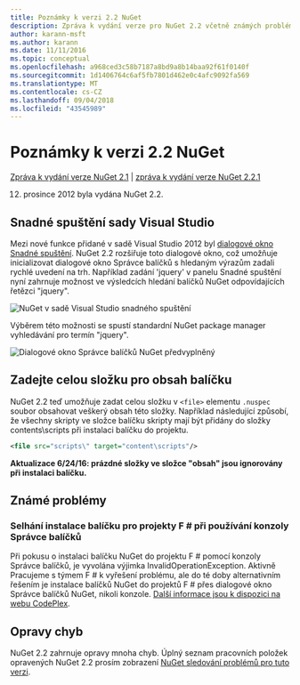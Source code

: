 ```yaml
---
title: Poznámky k verzi 2.2 NuGet
description: Zpráva k vydání verze pro NuGet 2.2 včetně známých problémů, opravy chyb, nové funkce a chcete.
author: karann-msft
ms.author: karann
ms.date: 11/11/2016
ms.topic: conceptual
ms.openlocfilehash: a968ced3c58b7187a8bd9a8b14baa92f61f0140f
ms.sourcegitcommit: 1d1406764c6af5fb7801d462e0c4afc9092fa569
ms.translationtype: MT
ms.contentlocale: cs-CZ
ms.lasthandoff: 09/04/2018
ms.locfileid: "43545989"
---
```

# <a name="nuget-22-release-notes"></a>Poznámky k verzi 2.2 NuGet

[Zpráva k vydání verze NuGet 2.1](../release-notes/nuget-2.1.md) | [zpráva k vydání verze NuGet 2.2.1](../release-notes/nuget-2.2.1.md)

12. prosince 2012 byla vydána NuGet 2.2.

## <a name="visual-studio-quick-launch"></a>Snadné spuštění sady Visual Studio
Mezi nové funkce přidané v sadě Visual Studio 2012 byl [dialogové okno Snadné spuštění](/visualstudio/ide/reference/quick-launch-environment-options-dialog-box). NuGet 2.2 rozšiřuje toto dialogové okno, což umožňuje inicializovat dialogové okno Správce balíčků s hledaným výrazům zadali rychlé uvedení na trh. Například zadání 'jquery' v panelu Snadné spuštění nyní zahrnuje možnost ve výsledcích hledání balíčků NuGet odpovídajících řetězci "jquery".

![NuGet v sadě Visual Studio snadného spuštění](./media/quick-launch.png)

Výběrem této možnosti se spustí standardní NuGet package manager vyhledávání pro termín "jquery".

![Dialogové okno Správce balíčků NuGet předvyplněný](./media/pkg-mgr-search-from-quick-launch.png)

## <a name="specify-entire-folder-for-package-contents"></a>Zadejte celou složku pro obsah balíčku
NuGet 2.2 teď umožňuje zadat celou složku v `<file>` elementu `.nuspec` soubor obsahovat veškerý obsah této složky. Například následující způsobí, že všechny skripty ve složce balíčku skripty mají být přidány do složky contents\scripts při instalaci balíčku do projektu.

```xml
<file src="scripts\" target="content\scripts"/>
```

**Aktualizace 6/24/16: prázdné složky ve složce "obsah" jsou ignorovány při instalaci balíčku.**

## <a name="known-issues"></a>Známé problémy

### <a name="package-installation-fails-for-f-projects-when-using-the-package-manager-console"></a>Selhání instalace balíčku pro projekty F # při používání konzoly Správce balíčků
Při pokusu o instalaci balíčku NuGet do projektu F # pomocí konzoly Správce balíčků, je vyvolána výjimka InvalidOperationException. Aktivně Pracujeme s týmem F # k vyřešení problému, ale do té doby alternativním řešením je instalace balíčků NuGet do projektů F # přes dialogové okno Správce balíčků NuGet, nikoli konzole. [Další informace jsou k dispozici na webu CodePlex](http://nuget.codeplex.com/workitem/2873).


## <a name="bug-fixes"></a>Opravy chyb
NuGet 2.2 zahrnuje opravy mnoha chyb. Úplný seznam pracovních položek opravených NuGet 2.2 prosím zobrazení [NuGet sledování problémů pro tuto verzi](http://nuget.codeplex.com/workitem/list/advanced?keyword=&status=Closed&type=All&priority=All&release=NuGet%202.2&assignedTo=All&component=All&sortField=LastUpdatedDate&sortDirection=Descending&page=0).
